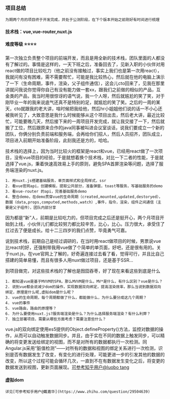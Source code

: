 ### 项目总结
    为期两个月的项目终于开发完成，并处于公测阶段，在下个版本开始之前刚好有时间进行梳理

#### 技术栈：vue,vue-router,nuxt.js

#### 难度等级 ⭐⭐⭐⭐

 第一次独立负责整个项目的前端开发，而且是用全新的技术栈，团队里面的人都没有了解过的。事情是这样的，一天下班之后，准备回去了，见新入职的小伙伴对用react做的项目比较吃力（他之前没有接触过，事实上我们也是第一次用react），我就问有没有困难，需不需要帮忙，可能是我比较热心，然后就在他的电脑上演示了一下（生命周期，事件，渲染，父子组件通信），这会儿cto回来了，见我在那里讲就问我说你觉得你自己有没有能力做一套xx，跟我们之前做的相似的产品，互金类的产品，我当时用很惊讶的语气说，我一个人呀，然后就尴尬的笑了笑，对于刚毕业一年的我来说底气还真不是特别的足，就尴尬的笑了笑。之后的一周的某天，cto就跟我的老大讲，啥时候把我给他，然后hr小姐姐他们说的话一不小心还被我听见了，大致意思是我什么时候能够从这个项目出去，然后老大讲，最近比较忙，可能要晚几天，然后接下来的一周项目开发完成，就让我交接了一下，然后就搬了工位，然后跟原来合作的java同事被叫进会议室谈话，说我们要成立一个新的团队，你俩分别负责前端和服务端，会再给你们招人，然后人员招齐，团队成立，项目进入前期开始准备阶段，此刻我还是方的，哈哈。

 技术栈的选择上，因为当时比较火的框架是react和vue，已经用react做了一次项目，没有vue项目的经验，于是就想着换个技术栈，对比一下二者的性能，于是就选择了vue.js，秉着快速高效易上手的原则，避免SPA首屏渲染等问题，选择了服务端渲染的nuxt.js。

> 
    1. 用nuxt.js搭建基础服务，单页面样式和全局样式，ssr
    2. 看vue官网api，创建模板，提取公共部分，准备弹窗，toast等服务，写基础服务的demo
    3. 看vue-router 的api，完善基础服务demo
    4. 整合demo，在demo贯穿vue的生命周期（created,mounted,updated,destoryed），数据（data,props,computed,methods,watch）,事件，指令，渲染，组件之间通信（主要是父子组件），团队内部分享

 因为都是“新”人，前期是比较吃力的，但项目完成之后还是挺开心，两个月项目开始到上线，小伙伴儿们都比较努力都比较辛苦，比心，比心。压力很大，承受住了扛过去了便是成长。给十二三四岁的我们点赞，毕竟勇气可嘉。

 说到技术栈，前期自己是经过调研的，在当时用react做项目的时候，男票说vue比react的好，还强制带我用vue做了个简单的单页面，好吧，还是很有用的。关于nuxt.js，在vue官网上了解的，好奇遍连接过去看了看，觉得可行，并且比自己搭建的简单易懂，而且有很多人用nuxt做过项目，还是基于SSR...

 到项目做完，对这些技术栈的了解也是囫囵吞枣，好了现在来看这些到底是什么

> 
    1. 都知道vue是基于MVVM的SPA，那么MVVM是什么，MV*是什么，有什么区别？vue是什么？
    2. 说到vue都会说减少dom的操作，实现数据双向绑定，提高渲染效率，那么当说到数据双向绑定，原理是什么呢,虚拟dom是什么呢？
    3. vue的生命周期，每个周期都做了什么，都能做什么，为什么要分成这几个周期？
    4. vue的事件
    5. vue路由，路由的原理等？
    6. 为什么要使用nuxt.js?服务端渲染是什么？为什么选择服务端渲染？有什么利弊？
    7. 独立部署项目，需要从哪些方面考虑？需要注意些什么？

 vue.js的双向绑定使用es5提供的Object.defineProperty()方法，监控对数据的操作，从而可以自动触发数据同步。并且，由于实在不同的数据上触发同步，可以精确的将变更发送给绑定的视图，而不是对所有的数据都执行一次检测。同Angular.js采用“脏值检测”——对所有的数据和视图的绑定关系进行一次检测，识别是否有数据发生了改变，有变化的进行处理，可能更进一步的引发其他的数据的改变，所以这个过程可能会循环几次，一直到不在有数据发生变化之后，将变更的数据发送到视图，更新页面展现。[可参考知乎用户@luobo tang](https://zhuanlan.zhihu.com/p/21706165)

#### 虚拟dom
    详见[可参考知乎用户@戴嘉华](https://www.zhihu.com/question/29504639)

